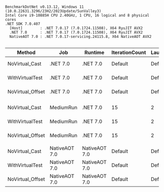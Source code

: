 ```

BenchmarkDotNet v0.13.12, Windows 11 (10.0.22631.3296/23H2/2023Update/SunValley3)
Intel Core i9-10885H CPU 2.40GHz, 1 CPU, 16 logical and 8 physical cores
.NET SDK 7.0.407
  [Host]        : .NET 7.0.17 (7.0.1724.11508), X64 RyuJIT AVX2
  .NET 7.0      : .NET 7.0.17 (7.0.1724.11508), X64 RyuJIT AVX2
  NativeAOT 7.0 : .NET 7.0.17-servicing.24115.8, X64 NativeAOT AVX2


```
| Method           | Job           | Runtime       | IterationCount | LaunchCount | WarmupCount | Mean     | Error     | StdDev    | Ratio | RatioSD |
|----------------- |-------------- |-------------- |--------------- |------------ |------------ |---------:|----------:|----------:|------:|--------:|
| NoVirtual_Cast   | .NET 7.0      | .NET 7.0      | Default        | Default     | Default     | 2.997 μs | 0.0431 μs | 0.0403 μs |  1.00 |    0.00 |
| WithVirtualTest  | .NET 7.0      | .NET 7.0      | Default        | Default     | Default     | 1.247 μs | 0.0156 μs | 0.0146 μs |  0.42 |    0.01 |
| NoVirtual_Offset | .NET 7.0      | .NET 7.0      | Default        | Default     | Default     | 1.427 μs | 0.0285 μs | 0.0266 μs |  0.48 |    0.01 |
|                  |               |               |                |             |             |          |           |           |       |         |
| NoVirtual_Cast   | MediumRun     | .NET 7.0      | 15             | 2           | 10          | 2.760 μs | 0.0623 μs | 0.0832 μs |  1.00 |    0.00 |
| WithVirtualTest  | MediumRun     | .NET 7.0      | 15             | 2           | 10          | 1.466 μs | 0.0273 μs | 0.0401 μs |  0.53 |    0.02 |
| NoVirtual_Offset | MediumRun     | .NET 7.0      | 15             | 2           | 10          | 1.432 μs | 0.0160 μs | 0.0234 μs |  0.52 |    0.02 |
|                  |               |               |                |             |             |          |           |           |       |         |
| NoVirtual_Cast   | NativeAOT 7.0 | NativeAOT 7.0 | Default        | Default     | Default     | 1.111 μs | 0.0222 μs | 0.0389 μs |  1.00 |    0.00 |
| WithVirtualTest  | NativeAOT 7.0 | NativeAOT 7.0 | Default        | Default     | Default     | 1.417 μs | 0.0193 μs | 0.0171 μs |  1.23 |    0.05 |
| NoVirtual_Offset | NativeAOT 7.0 | NativeAOT 7.0 | Default        | Default     | Default     | 1.195 μs | 0.0200 μs | 0.0187 μs |  1.04 |    0.04 |
